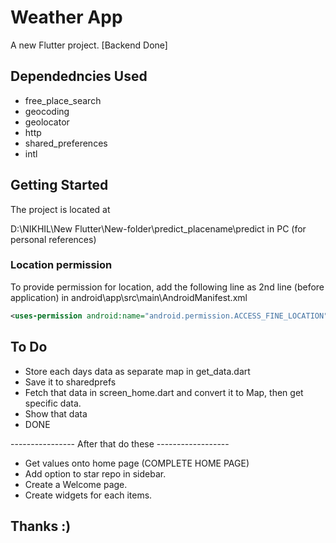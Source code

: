 # Weather App

A new Flutter project. [Backend Done]

## Dependedncies Used

* free_place_search
* geocoding
* geolocator
* http
* shared_preferences
* intl 

## Getting Started
The project is located at 

D:\NIKHIL\New Flutter\New-folder\predict_placename\predict in PC (for personal references)


### Location permission

To provide permission for location, add the following line as 2nd line (before application) in android\app\src\main\AndroidManifest.xml

```xml
<uses-permission android:name="android.permission.ACCESS_FINE_LOCATION"/> 
```



## To Do

* Store each days data as separate map in get_data.dart
* Save it to sharedprefs
* Fetch that data in screen_home.dart and convert it to Map, then get specific data.
* Show that data 
* DONE

---------------- After that do these ------------------

* Get values onto home page (COMPLETE HOME PAGE)
* Add option to star repo in sidebar.
* Create a Welcome page.
* Create widgets for each items.

## Thanks :)


